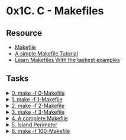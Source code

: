 # 0x1C. C - Makefiles 

## Resource

- [Makefile](https://www.google.com/search?q=makefile)
- [A simple Makefile Tutorial](https://www.cs.colby.edu/maxwell/courses/tutorials/maketutor/)
- [Learn Makefiles With the tastiest examples](https://makefiletutorial.com/)

## Tasks

<details>
<summary><a href="./0-Makefile">0. make -f 0-Makefile</a></summary><br>
<a href='https://postimages.org/' target='_blank'><img src='https://i.postimg.cc/5214mmwm/image.png' border='0' alt='image'/></a>
</details>

<details>
<summary><a href="./1-Makefile">1. make -f 1-Makefile</a></summary><br>
<a href='https://postimages.org/' target='_blank'><img src='https://i.postimg.cc/Gmh2CQHm/image.png' border='0' alt='image'/></a>
</details>

<details>
<summary><a href="./2-Makefile">2. make -f 2-Makefile</a></summary><br>
<a href='https://postimages.org/' target='_blank'><img src='https://i.postimg.cc/Kvf6ywqk/image.png' border='0' alt='image'/></a>
</details>

<details>
<summary><a href="./3-Makefile">3. make -f 3-Makefile</a></summary><br>
<a href='https://postimg.cc/Wqpm17MD' target='_blank'><img src='https://i.postimg.cc/x8M6gx8P/image.png' border='0' alt='image'/></a>
</details>

<details>
<summary><a href="./4-Makefile">4. A complete Makefile</a></summary><br>
<a href='https://postimages.org/' target='_blank'><img src='https://i.postimg.cc/05T19hqc/image.png' border='0' alt='image'/></a>
</details>

<details>
<summary><a href="./5-island_perimeter.py">5. Island Perimeter</a></summary><br>
<a href='https://postimg.cc/F1j0JzGr' target='_blank'><img src='https://i.postimg.cc/T2s0FWDD/image.png' border='0' alt='image'/></a>
</details>

<details>
<summary><a href="./100-Makefile">6. make -f 100-Makefile</a></summary><br>
<a href='https://postimages.org/' target='_blank'><img src='https://i.postimg.cc/Yq6HSkkb/image.png' border='0' alt='image'/></a>
</details>
